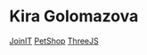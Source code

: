 # Kira Golomazova
[JoinIT](https://levkira.github.io/joinit/ 'go to website')
[PetShop](https://levkira.github.io/petshop/ 'go to website')
[ThreeJS](https://levkira.github.io/three-test/ 'go to website')
